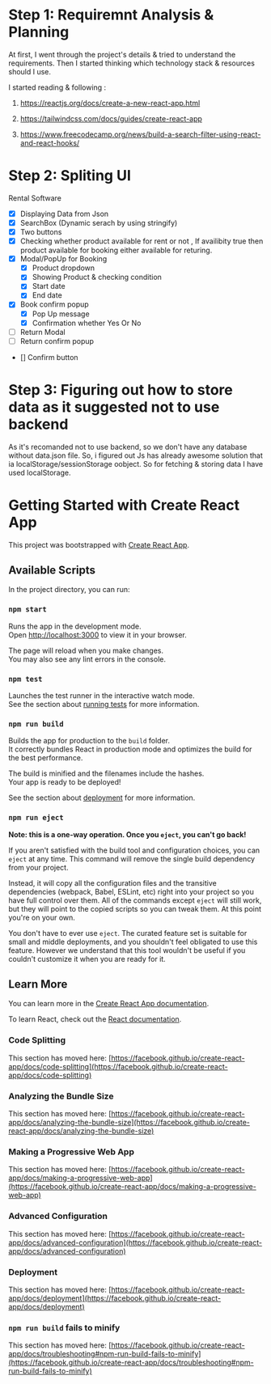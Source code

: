 # Step 1: Requiremnt Analysis & Planning 

At first, I went through the project's details & tried to understand the requirements. Then I started thinking which technology stack & resources should I use. 

I started reading & following :

1. https://reactjs.org/docs/create-a-new-react-app.html

2. https://tailwindcss.com/docs/guides/create-react-app

3. https://www.freecodecamp.org/news/build-a-search-filter-using-react-and-react-hooks/

# Step 2: Spliting UI


Rental Software

- [x] Displaying Data from Json
- [x] SearchBox (Dynamic serach by using stringify)
- [x] Two buttons
- [x] Checking whether product available for rent or not , If availibity true then product available for booking either available for returing.  
- [x] Modal/PopUp for Booking 
  - [x] Product dropdown
  - [x] Showing Product & checking condition
  - [x] Start date
  - [x] End date
- [x] Book confirm popup
  - [x] Pop Up message 
  - [x] Confirmation whether Yes Or No
- [ ] Return Modal
- [ ] Return confirm popup
- [] Confirm button


# Step 3: Figuring out how to store data as it suggested not to use backend 

As it's recomanded not to use backend, so we don't have any database without data.json file. So, i figured out Js has already awesome solution that ia localStorage/sessionStorage oobject. So for fetching & storing data I have used localStorage.

# Getting Started with Create React App

This project was bootstrapped with [Create React App](https://github.com/facebook/create-react-app).

## Available Scripts

In the project directory, you can run:

### `npm start`

Runs the app in the development mode.\
Open [http://localhost:3000](http://localhost:3000) to view it in your browser.

The page will reload when you make changes.\
You may also see any lint errors in the console.

### `npm test`

Launches the test runner in the interactive watch mode.\
See the section about [running tests](https://facebook.github.io/create-react-app/docs/running-tests) for more information.

### `npm run build`

Builds the app for production to the `build` folder.\
It correctly bundles React in production mode and optimizes the build for the best performance.

The build is minified and the filenames include the hashes.\
Your app is ready to be deployed!

See the section about [deployment](https://facebook.github.io/create-react-app/docs/deployment) for more information.

### `npm run eject`

**Note: this is a one-way operation. Once you `eject`, you can't go back!**

If you aren't satisfied with the build tool and configuration choices, you can `eject` at any time. This command will remove the single build dependency from your project.

Instead, it will copy all the configuration files and the transitive dependencies (webpack, Babel, ESLint, etc) right into your project so you have full control over them. All of the commands except `eject` will still work, but they will point to the copied scripts so you can tweak them. At this point you're on your own.

You don't have to ever use `eject`. The curated feature set is suitable for small and middle deployments, and you shouldn't feel obligated to use this feature. However we understand that this tool wouldn't be useful if you couldn't customize it when you are ready for it.

## Learn More

You can learn more in the [Create React App documentation](https://facebook.github.io/create-react-app/docs/getting-started).

To learn React, check out the [React documentation](https://reactjs.org/).

### Code Splitting

This section has moved here: [https://facebook.github.io/create-react-app/docs/code-splitting](https://facebook.github.io/create-react-app/docs/code-splitting)

### Analyzing the Bundle Size

This section has moved here: [https://facebook.github.io/create-react-app/docs/analyzing-the-bundle-size](https://facebook.github.io/create-react-app/docs/analyzing-the-bundle-size)

### Making a Progressive Web App

This section has moved here: [https://facebook.github.io/create-react-app/docs/making-a-progressive-web-app](https://facebook.github.io/create-react-app/docs/making-a-progressive-web-app)

### Advanced Configuration

This section has moved here: [https://facebook.github.io/create-react-app/docs/advanced-configuration](https://facebook.github.io/create-react-app/docs/advanced-configuration)

### Deployment

This section has moved here: [https://facebook.github.io/create-react-app/docs/deployment](https://facebook.github.io/create-react-app/docs/deployment)

### `npm run build` fails to minify

This section has moved here: [https://facebook.github.io/create-react-app/docs/troubleshooting#npm-run-build-fails-to-minify](https://facebook.github.io/create-react-app/docs/troubleshooting#npm-run-build-fails-to-minify)

